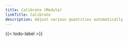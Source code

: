 ```yaml
---
title: Calibrate (Module)
linkTitle: Calibrate
description: Adjust various quantities automatically
---
```


{{< todo-label >}}
